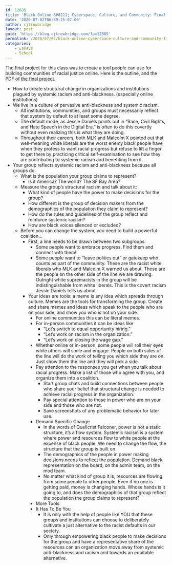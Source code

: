 ```yaml
---
id: 12885
title: 'Black Online &#8211; Cyberspace, Culture, and Community: Final Project'
date: '2020-07-02T06:39:25-07:00'
author: cjtrowbridge
layout: post
guid: 'https://blog.cjtrowbridge.com/?p=12885'
permalink: /2020/07/02/black-online-cyberspace-culture-and-community-final-project/
categories:
    - Essays
    - School
---
```


The final project for this class was to create a tool people can use for building communities of racial justice online. Here is the outline, and the PDF of [the final project](https://blog.cjtrowbridge.com/wp-content/uploads/2020/08/Creating-Change-1.pdf).

- How to create structural change in organizations and institutions plagued by systemic racism and anti-blackness. (especially online institutions)
- We live in a culture of pervasive anti-blackness and systemic racism. 
    - All institutions, communities, and groups must necessarily reflect that system by default to at least some degree.
    - The default mode, as Jessie Daniels points out in “Race, Civil Rights, and Hate Speech in the Digital Era,” is often to do this covertly without even realizing this is what they are doing.
    - Throughout their careers, both MLK and Malcolm X pointed out that well-meaning white liberals are the worst enemy black people have when they profess to want racial progress but refuse to lift a finger to get there by practicing critical self-examination to see how they are contributing to systemic racism and benefiting from it.
- Your group reflects systemic racism and anti-blackness because all groups do. 
    - What is the population your group claims to represent? 
        - Is it America? The world? The SF Bay Area?
    - Measure the group’s structural racism and talk about it: 
        - What kind of people have the power to make decisions for the group?
        - How different is the group of decision makers from the demographics of the population they claim to represent?
        - How do the rules and guidelines of the group reflect and reinforce systemic racism?
        - How are black voices silenced or excluded?
    - Before you can change the system, you need to build a powerful coalition… 
        - First, a line needs to be drawn between two subgroups: 
            - Some people want to embrace progress. Find them and connect with them!
            - Some people want to “leave politics out” or gatekeep who counts as part of the community. These are the racist white liberals who MLK and Malcolm X warned us about. These are the people on the other side of the line we are drawing. Outright white supremacists in the group will be indistinguishable from white liberals. This is the covert racism Jessie Daniels tells us about.
        - Your ideas are tools: a meme is any idea which spreads through culture. Memes are the tools for transforming the group. Create and share memes and ideas which speak to the people who are on your side, and show you who is not on your side. 
            - For online communities this can be literal memes.
            - For in-person communities it can be ideas like 
                - “Let’s switch to equal opportunity hiring.”
                - “Let’s work on racism in the organization.”
                - “Let’s work on closing the wage gap.”
            - Whether online or in-person, some people will roll their eyes while others will smile and engage. People on both sides of the line will do the work of telling you which side they are on. Just show them the line and they will pick a side.
            - Pay attention to the responses you get when you talk about racial progress. Make a list of those who agree with you, and organize them into a coalition. 
                - Start group chats and build connections between people who share your belief that structural change is needed to achieve racial progress in the organization.
                - Pay special attention to those in power who are on your side and those who are not.
                - Save screenshots of any problematic behavior for later use.
            - Demand Specific Change 
                - In the words of Quellcrist Falconer, power is not a static structure, it’s a flow system. Systemic racism is a system where power and resources flow to white people at the expense of black people. We need to change the flow, the structure that the group is built on.
                - The demographics of the people in power making decisions needs to reflect the population. Demand black representation on the board, on the admin team, on the mod team.
                - No matter what kind of group it is, resources are flowing from some people to other people. Even if no one is getting paid, money is changing hands. Whose hands is it going to, and does the demographics of that group reflect the population the group claims to represent?
            - More Tools
            - It Has To Be You 
                - It is only with the help of people like YOU that these groups and institutions can choose to deliberately cultivate a just alternative to the racist defaults in our society.
                - Only through empowering black people to make decisions for the group and have a representative share of the resources can an organization move away from systemic anti-blackness and racism and towards an equitable alternative.